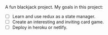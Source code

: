A fun blackjack project. My goals in this project:

- [ ] Learn and use redux as a state manager.
- [ ] Create an interesting and inviting card game.
- [ ] Deploy in heroku or netlify.
